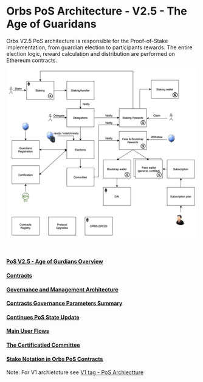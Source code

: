 # Orbs PoS Architecture - V2.5 - The Age of Guaridans
Orbs V2.5 PoS architecture is responsible for the Proof-of-Stake implementation, from guardian election to participants rewards. The entire election logic, reward calculation and distribution are performed on Ethereum contracts. 

![pos_v2_5_contarcts](./_img/pos_v2_5_contracts.png "PoS V2.5 contracts")

&nbsp;

#### [PoS V2.5 - Age of Gurdians Overview](https://www.orbs.com/orbs-pos-universe/)

#### [Contracts](./contracts.md)

#### [Governance and Management Architecture](./management.md)

#### [Contracts Governance Parameters Summary](./parameters.md)

#### [Continues PoS State Update](./continues_state_update.md)

#### [Main User Flows](./user_flows.md)

#### [The Certificatied Committee](./certified_committee.md)

#### [Stake Notation in Orbs PoS Contracts](./stake_notation.md)



Note: For V1 archietcture see [V1 tag - PoS Archiectture](https://github.com/orbs-network/orbs-spec/tree/V1/pos-architecture)
